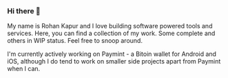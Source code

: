 ### Hi there 👋
My name is Rohan Kapur and I love building software powered tools and services. Here, you can find a collection of my work. Some complete and others in WIP status. Feel free to snoop around. 

I'm currently actively working on Paymint - a Bitoin wallet for Android and iOS, although I do tend to work on smaller side projects apart from Paymint when I can. 

<!--
**RohanKapurDEV/RohanKapurDEV** is a ✨ _special_ ✨ repository because its `README.md` (this file) appears on your GitHub profile.

Here are some ideas to get you started:

- 🔭 I’m currently working on ...
- 🌱 I’m currently learning ...
- 👯 I’m looking to collaborate on ...
- 🤔 I’m looking for help with ...
- 💬 Ask me about ...
- 📫 How to reach me: ...
- 😄 Pronouns: ...
- ⚡ Fun fact: ...
-->
